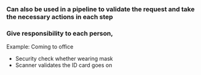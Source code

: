 ### Can also be used in a pipeline to validate the request and take the necessary actions in each step

### Give responsibility to each person,
Example: Coming to office 
- Security check whether wearing mask
- Scanner validates the ID card
  goes on